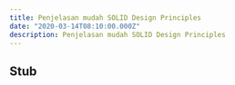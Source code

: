 ```yaml
---
title: Penjelasan mudah SOLID Design Principles
date: "2020-03-14T08:10:00.000Z"
description: Penjelasan mudah SOLID Design Principles
---
```


## Stub
